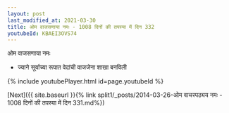 ```yaml
---
layout: post
last_modified_at: 2021-03-30
title: ओम वाजसणाया नमः - 1008 दिनों की तपस्या में दिन 332
youtubeId: KBAEI3OVS74
---
```

 
 
 ओम वाजसणाया नमः  
 
 -  ज्याने सूर्याच्या रूपात वेदांची वाजजेना शाखा बनविली 
 
  
 
  
 
 
 
 
 
 


{% include youtubePlayer.html id=page.youtubeId %}
 
[Next]({{ site.baseurl }}{% link  split1/_posts/2014-03-26-ओम वाचस्पठ्यय नमः - 1008 दिनों की तपस्या में दिन 331.md%})
 

